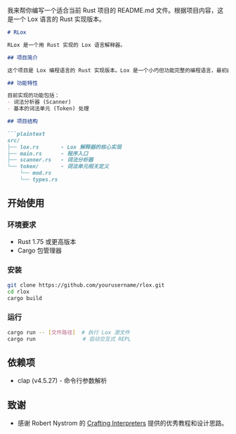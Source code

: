 我来帮你编写一个适合当前 Rust 项目的 README.md 文件。根据项目内容，这是一个 Lox 语言的 Rust 实现版本。

```markdown:/Users/hejiajian/Projects/Rust/rlox/README.md
# RLox

RLox 是一个用 Rust 实现的 Lox 语言解释器。

## 项目简介

这个项目是 Lox 编程语言的 Rust 实现版本。Lox 是一个小巧但功能完整的编程语言，最初由 Robert Nystrom 在其著作 [Crafting Interpreters](http://craftinginterpreters.com/) 中设计。

## 功能特性

目前实现的功能包括：
- 词法分析器 (Scanner)
- 基本的词法单元 (Token) 处理

## 项目结构

```plaintext
src/
├── lox.rs       - Lox 解释器的核心实现
├── main.rs      - 程序入口
├── scanner.rs   - 词法分析器
└── token/       - 词法单元相关定义
    └── mod.rs
    └── types.rs
```

## 开始使用

### 环境要求
- Rust 1.75 或更高版本
- Cargo 包管理器

### 安装

```bash
git clone https://github.com/yourusername/rlox.git
cd rlox
cargo build
```

### 运行

```bash
cargo run -- [文件路径]  # 执行 Lox 源文件
cargo run               # 启动交互式 REPL
```

## 依赖项

- clap (v4.5.27) - 命令行参数解析

## 致谢

- 感谢 Robert Nystrom 的 [Crafting Interpreters](http://craftinginterpreters.com/) 提供的优秀教程和设计思路。
```